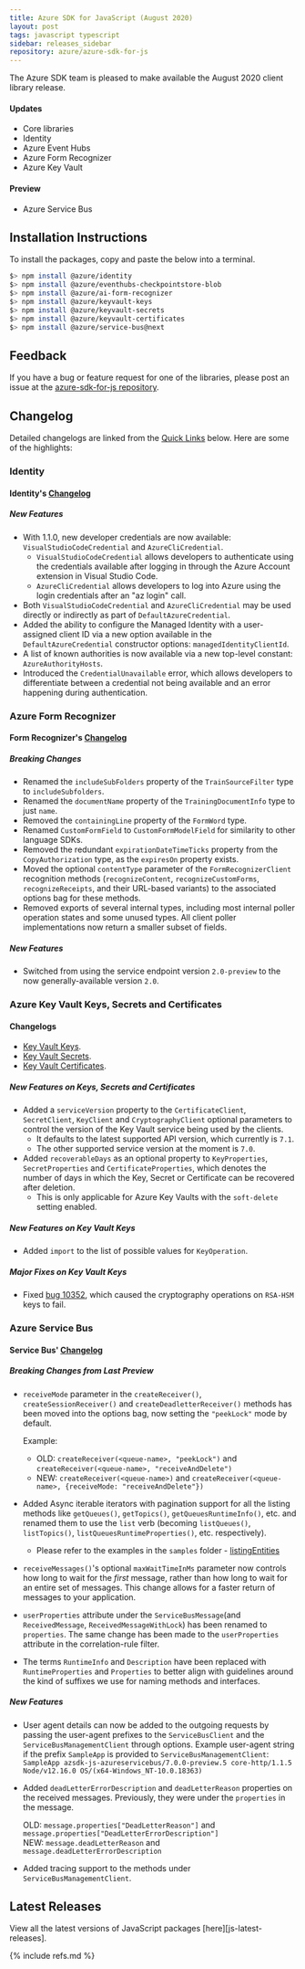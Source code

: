```yaml
---
title: Azure SDK for JavaScript (August 2020)
layout: post
tags: javascript typescript
sidebar: releases_sidebar
repository: azure/azure-sdk-for-js
---
```


The Azure SDK team is pleased to make available the August 2020 client library release.

#### Updates

- Core libraries
- Identity
- Azure Event Hubs
- Azure Form Recognizer
- Azure Key Vault

#### Preview

- Azure Service Bus

## Installation Instructions

To install the packages, copy and paste the below into a terminal.

```bash
$> npm install @azure/identity
$> npm install @azure/eventhubs-checkpointstore-blob
$> npm install @azure/ai-form-recognizer
$> npm install @azure/keyvault-keys
$> npm install @azure/keyvault-secrets
$> npm install @azure/keyvault-certificates
$> npm install @azure/service-bus@next
```

## Feedback

If you have a bug or feature request for one of the libraries, please post an issue at the [azure-sdk-for-js repository](https://github.com/azure/azure-sdk-for-js/issues).

## Changelog

Detailed changelogs are linked from the [Quick Links](#quick-links) below. Here are some of the highlights:

### Identity

#### Identity's [Changelog](https://github.com/Azure/azure-sdk-for-js/blob/master/sdk/identity/identity/CHANGELOG.md)

##### New Features
- With 1.1.0, new developer credentials are now available: `VisualStudioCodeCredential` and `AzureCliCredential`.
  - `VisualStudioCodeCredential` allows developers to authenticate using the credentials available after logging in through the Azure Account extension in Visual Studio Code.
  - `AzureCliCredential` allows developers to log into Azure using the login credentials after an "az login" call.
- Both `VisualStudioCodeCredential` and `AzureCliCredential` may be used directly or indirectly as part of `DefaultAzureCredential`.
- Added the ability to configure the Managed Identity with a user-assigned client ID via a new option available in the `DefaultAzureCredential` constructor options: `managedIdentityClientId`.
- A list of known authorities is now available via a new top-level constant: `AzureAuthorityHosts`.
- Introduced the `CredentialUnavailable` error, which allows developers to differentiate between a credential not being available and an error happening during authentication.

### Azure Form Recognizer

#### Form Recognizer's [Changelog](https://github.com/Azure/azure-sdk-for-js/blob/master/sdk/formrecognizer/ai-form-recognizer/CHANGELOG.md)

##### Breaking Changes

- Renamed the `includeSubFolders` property of the `TrainSourceFilter` type to `includeSubfolders`.
- Renamed the `documentName` property of the `TrainingDocumentInfo` type to just `name`.
- Removed the `containingLine` property of the `FormWord` type.
- Renamed `CustomFormField` to `CustomFormModelField` for similarity to other language SDKs.
- Removed the redundant `expirationDateTimeTicks` property from the `CopyAuthorization` type, as the `expiresOn` property exists.
- Moved the optional `contentType` parameter of the `FormRecognizerClient` recognition methods (`recognizeContent`, `recognizeCustomForms`, `recognizeReceipts`, and their URL-based variants) to the associated options bag for these methods.
- Removed exports of several internal types, including most internal poller operation states and some unused types. All client poller implementations now return a smaller subset of fields.


##### New Features

- Switched from using the service endpoint version `2.0-preview` to the now generally-available version `2.0`.

### Azure Key Vault Keys, Secrets and Certificates

#### Changelogs

- [Key Vault Keys](https://github.com/Azure/azure-sdk-for-js/blob/master/sdk/keyvault/keyvault-keys/CHANGELOG.md).
- [Key Vault Secrets](https://github.com/Azure/azure-sdk-for-js/blob/master/sdk/keyvault/keyvault-secrets/CHANGELOG.md).
- [Key Vault Certificates](https://github.com/Azure/azure-sdk-for-js/blob/master/sdk/keyvault/keyvault-certificates/CHANGELOG.md).

##### New Features on Keys, Secrets and Certificates

- Added a `serviceVersion` property to the `CertificateClient`, `SecretClient`, `KeyClient` and `CryptographyClient` optional parameters to control the version of the Key Vault service being used by the clients.
    - It defaults to the latest supported API version, which currently is `7.1`.
    - The other supported service version at the moment is `7.0`.
- Added `recoverableDays` as an optional property to `KeyProperties`, `SecretProperties` and `CertificateProperties`, which denotes the number of days in which the Key, Secret or Certificate can be recovered after deletion.
    - This is only applicable for Azure Key Vaults with the `soft-delete` setting enabled.

##### New Features on Key Vault Keys

- Added `import` to the list of possible values for `KeyOperation`.

##### Major Fixes on Key Vault Keys

- Fixed [bug 10352](https://github.com/Azure/azure-sdk-for-js/issues/10352), which caused the cryptography operations on `RSA-HSM` keys to fail.

### Azure Service Bus

#### Service Bus' [Changelog](https://github.com/Azure/azure-sdk-for-js/blob/master/sdk/servicebus/service-bus/CHANGELOG.md)

##### Breaking Changes from Last Preview


- `receiveMode` parameter in the `createReceiver()`, `createSessionReceiver()` and `createDeadletterReceiver()` methods has been moved into the options bag, now setting the `"peekLock"` mode by default.

  Example:

  - OLD: `createReceiver(<queue-name>, "peekLock")` and `createReceiver(<queue-name>, "receiveAndDelete")`
  - NEW: `createReceiver(<queue-name>)` and `createReceiver(<queue-name>, {receiveMode: "receiveAndDelete"})`

- Added Async iterable iterators with pagination support for all the listing methods like `getQueues()`, `getTopics()`, `getQueuesRuntimeInfo()`, etc. and renamed them to use the `list` verb (becoming `listQueues()`, `listTopics()`, `listQueuesRuntimeProperties()`, etc. respectively).
  - Please refer to the examples in the `samples` folder - [listingEntities](https://github.com/Azure/azure-sdk-for-js/blob/master/sdk/servicebus/service-bus/samples/typescript/src/advanced/listingEntities.ts)
- `receiveMessages()`'s optional `maxWaitTimeInMs` parameter now controls how long to wait for the _first_ message, rather than how long to wait for an entire set of messages. This change allows for a faster return of messages to your application.
- `userProperties` attribute under the `ServiceBusMessage`(and `ReceivedMessage`, `ReceivedMessageWithLock`) has been renamed to `properties`. The same change has been made to the `userProperties` attribute in the correlation-rule filter.
- The terms `RuntimeInfo` and `Description` have been replaced with `RuntimeProperties` and `Properties` to better align with guidelines around the kind of suffixes we use for naming methods and interfaces.

##### New Features

- User agent details can now be added to the outgoing requests by passing the user-agent prefixes to the `ServiceBusClient` and the `ServiceBusManagementClient` through options.
  Example user-agent string if the prefix `SampleApp` is provided to `ServiceBusManagementClient`:
  `SampleApp azsdk-js-azureservicebus/7.0.0-preview.5 core-http/1.1.5 Node/v12.16.0 OS/(x64-Windows_NT-10.0.18363)`
- Added `deadLetterErrorDescription` and `deadLetterReason` properties on the received messages. Previously, they were under the `properties` in the message.

  OLD: `message.properties["DeadLetterReason"]` and `message.properties["DeadLetterErrorDescription"]`  
  NEW: `message.deadLetterReason` and `message.deadLetterErrorDescription`

- Added tracing support to the methods under `ServiceBusManagementClient`.

## Latest Releases

View all the latest versions of JavaScript packages [here][js-latest-releases].

{% include refs.md %}
